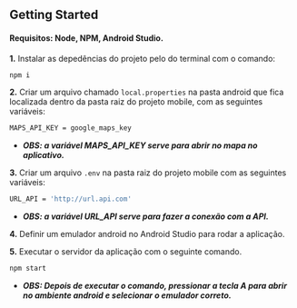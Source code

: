 ## Getting Started

#### Requisitos: Node, NPM, Android Studio.


**1.** Instalar as depedências do projeto pelo do terminal com o comando:

```bash
npm i
```

**2.** Criar um arquivo chamado `local.properties` na pasta android que fica localizada dentro da pasta raiz do projeto mobile, com as seguintes variáveis:

```bash
MAPS_API_KEY = google_maps_key
```

- **_OBS: a variável MAPS_API_KEY serve para abrir no mapa no aplicativo._**

**3.** Criar um arquivo `.env` na pasta raiz do projeto mobile com as seguintes variáveis:

```bash
URL_API = 'http://url.api.com'
```

- **_OBS: a variável URL_API serve para fazer a conexão com a API._**

**4.** Definir um emulador android no Android Studio para rodar a aplicação.

**5.** Executar o servidor da aplicação com o seguinte comando.
```bash
npm start
```

- **_OBS: Depois de executar o comando, pressionar a tecla A para abrir no ambiente android e selecionar o emulador correto._**

